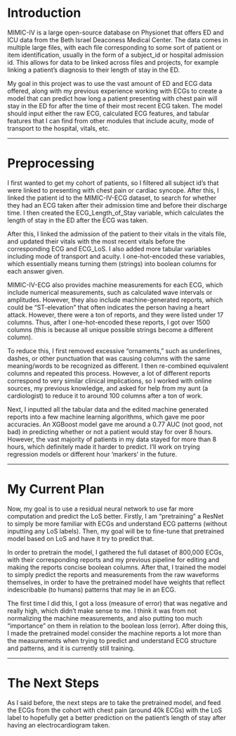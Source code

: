 # Introduction

MIMIC-IV is a large open-source database on Physionet that offers ED and ICU data from the Beth Israel Deaconess Medical Center. The data comes in multiple large files, with each file corresponding to some sort of patient or item identification, usually in the form of a subject_id or hospital admission id. This allows for data to be linked across files and projects, for example linking a patient’s diagnosis to their length of stay in the ED. 

My goal in this project was to use the vast amount of ED and ECG data offered, along with my previous experience working with ECGs to create a model that can predict how long a patient presenting with chest pain will stay in the ED for after the time of their most recent ECG taken. The model should input either the raw ECG, calculated ECG features, and tabular features that I can find from other modules that include acuity, mode of transport to the hospital, vitals, etc.

---

# Preprocessing

I first wanted to get my cohort of patients, so I filtered all subject id’s that were linked to presenting with chest pain or cardiac syncope. After this, I linked the patient id to the MIMIC-IV-ECG dataset, to search for whether they had an ECG taken after their admission time and before their discharge time. I then created the ECG_Length_of_Stay variable, which calculates the length of stay in the ED after the ECG was taken. 

After this, I linked the admission of the patient to their vitals in the vitals file, and updated their vitals with the most recent vitals before the corresponding ECG and ECG_LoS. I also added more tabular variables including mode of transport and acuity. I one-hot-encoded these variables, which essentially means turning them (strings) into boolean columns for each answer given. 

MIMIC-IV-ECG also provides machine measurements for each ECG, which include numerical measurements, such as calculated wave intervals or amplitudes. However, they also include machine-generated reports, which could be “ST-elevation” that often indicates the person having a heart attack. However, there were a ton of reports, and they were listed under 17 columns. Thus, after I one-hot-encoded these reports, I got over 1500 columns (this is because all unique possible strings become a different column). 

To reduce this, I first removed excessive “ornaments,” such as underlines, dashes, or other punctuation that was causing columns with the same meaning/words to be recognized as different. I then re-combined equivalent columns and repeated this process. However, a lot of different reports correspond to very similar clinical implications, so I worked with online sources, my previous knowledge, and asked for help from my aunt (a cardiologist) to reduce it to around 100 columns after a ton of work.

Next, I inputted all the tabular data and the edited machine generated reports into a few machine learning algorithms, which gave me poor accuracies. An XGBoost model gave me around a 0.77 AUC (not good, not bad) in predicting whether or not a patient would stay for over 8 hours. However, the vast majority of patients in my data stayed for more than 8 hours, which definitely made it harder to predict. I’ll work on trying regression models or different hour ‘markers’ in the future.

---

# My Current Plan

Now, my goal is to use a residual neural network to use far more computation and predict the LoS better. Firstly, I am “pretraining” a ResNet to simply be more familiar with ECGs and understand ECG patterns (without inputting any LoS labels). Then, my goal will be to fine-tune that pretrained model based on LoS and have it try to predict that. 

In order to pretrain the model, I gathered the full dataset of 800,000 ECGs, with their corresponding reports and my previous pipeline for editing and making the reports concise boolean columns. After that, I trained the model to simply predict the reports and measurements from the raw waveforms themselves, in order to have the pretrained model have weights that reflect indescribable (to humans) patterns that may lie in an ECG. 

The first time I did this, I got a loss (measure of error) that was negative and really high, which didn’t make sense to me. I think it was from not normalizing the machine measurements, and also putting too much “importance” on them in relation to the boolean loss (error). After doing this, I made the pretrained model consider the machine reports a lot more than the measurements when trying to predict and understand ECG structure and patterns, and it is currently still training.

---

# The Next Steps

As I said before, the next steps are to take the pretrained model, and feed the ECGs from the cohort with chest pain (around 40k ECGs) with the LoS label to hopefully get a better prediction on the patient’s length of stay after having an electrocardiogram taken.
